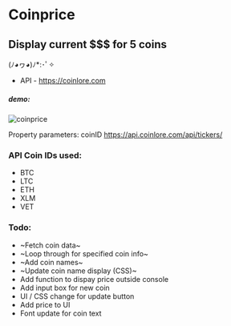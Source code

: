 # Coinprice

## Display current $$$ for 5 coins
(ﾉ◕ヮ◕)ﾉ*:･ﾟ✧
* API - https://coinlore.com

##### demo:
![coinprice](coinprice_demo.gif)

Property parameters:
coinID
https://api.coinlore.com/api/tickers/

### API Coin IDs used: 
* BTC
* LTC
* ETH
* XLM
* VET

### Todo:

* ~Fetch coin data~
* ~Loop through for specified coin info~
* ~Add coin names~
* ~Update coin name display (CSS)~
* Add function to dispay price outside console
* Add input box for new coin
* UI / CSS change for update button
* Add price to UI
* Font update for coin text